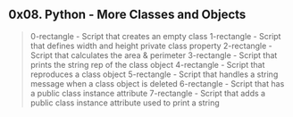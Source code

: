 ## 0x08. Python - More Classes and Objects

> 0-rectangle - Script that creates an empty class
> 1-rectangle - Script that defines width and height private class property
> 2-rectangle - Script that calculates the area & perimeter
> 3-rectangle - Script that prints the string rep of the class object
> 4-rectangle - Script that reproduces a class object
> 5-rectangle - Script that handles a string message when a class object is deleted
> 6-rectangle - Script that has a public class instance attribute
> 7-rectangle - Script that adds a public class instance attribute used to print a string






